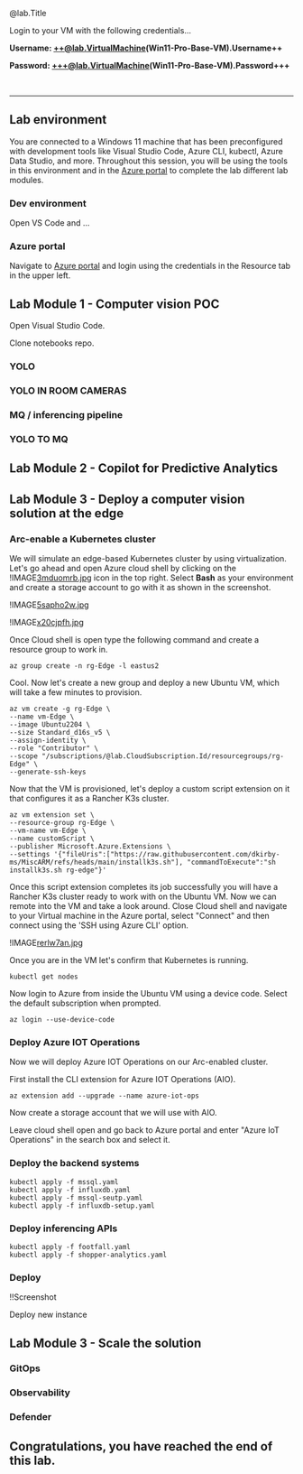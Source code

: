 @lab.Title

Login to your VM with the following credentials...

**Username: ++@lab.VirtualMachine(Win11-Pro-Base-VM).Username++**

**Password: +++@lab.VirtualMachine(Win11-Pro-Base-VM).Password+++** 

<br>

---

## Lab environment

You are connected to a Windows 11 machine that has been preconfigured with development tools like Visual Studio Code, Azure CLI, kubectl, Azure Data Studio, and more. Throughout this session, you will be using the tools in this environment and in the [Azure portal](https://portal.azure.com/#home) to complete the lab different lab modules.

### Dev environment

Open VS Code and ...

### Azure portal

Navigate to [Azure portal](https://portal.azure.com/#home) and login using the credentials in the Resource tab in the upper left. 

## Lab Module 1 - Computer vision POC

Open Visual Studio Code.

Clone notebooks repo.

### YOLO

### YOLO IN ROOM CAMERAS

### MQ / inferencing pipeline

### YOLO TO MQ

## Lab Module 2 - Copilot for Predictive Analytics

## Lab Module 3 - Deploy a computer vision solution at the edge

### Arc-enable a Kubernetes cluster

We will simulate an edge-based Kubernetes cluster by using virtualization. Let's go ahead and open Azure cloud shell by clicking on the !IMAGE[3mduomrb.jpg](instructions275881/3mduomrb.jpg) icon in the top right. Select **Bash** as your environment and create a storage account to go with it as shown in the screenshot.

!IMAGE[5sapho2w.jpg](instructions275881/5sapho2w.jpg)

!IMAGE[x20cjpfh.jpg](instructions275881/x20cjpfh.jpg)

Once Cloud shell is open type the following command and create a resource group to work in.

    az group create -n rg-Edge -l eastus2

Cool. Now let's create a new group and deploy a new Ubuntu VM, which will take a few minutes to provision.
    
    az vm create -g rg-Edge \
    --name vm-Edge \
    --image Ubuntu2204 \
    --size Standard_d16s_v5 \
    --assign-identity \
    --role "Contributor" \
    --scope "/subscriptions/@lab.CloudSubscription.Id/resourcegroups/rg-Edge" \
    --generate-ssh-keys

Now that the VM is provisioned, let's deploy a custom script extension on it that configures it as a Rancher K3s cluster.

    az vm extension set \
    --resource-group rg-Edge \
    --vm-name vm-Edge \
    --name customScript \
    --publisher Microsoft.Azure.Extensions \
    --settings '{"fileUris":["https://raw.githubusercontent.com/dkirby-ms/MiscARM/refs/heads/main/installk3s.sh"], "commandToExecute":"sh installk3s.sh rg-edge"}'

Once this script extension completes its job successfully you will have a Rancher K3s cluster ready to work with on the Ubuntu VM. Now we can remote into the VM and take a look around. Close Cloud shell and navigate to your Virtual machine in the Azure portal, select "Connect" and then connect using the 'SSH using Azure CLI' option. 

!IMAGE[rerlw7an.jpg](instructions275881/rerlw7an.jpg)

Once you are in the VM let's confirm that Kubernetes is running. 

    kubectl get nodes

Now login to Azure from inside the Ubuntu VM using a device code. Select the default subscription when prompted.

    az login --use-device-code

### Deploy Azure IOT Operations

Now we will deploy Azure IOT Operations on our Arc-enabled cluster. 

First install the CLI extension for Azure IOT Operations (AIO).

    az extension add --upgrade --name azure-iot-ops

Now create a storage account that we will use with AIO.

Leave cloud shell open and go back to Azure portal and enter "Azure IoT Operations" in the search box and select it.

### Deploy the backend systems

    kubectl apply -f mssql.yaml
    kubectl apply -f influxdb.yaml
    kubectl apply -f mssql-seutp.yaml
    kubectl apply -f influxdb-setup.yaml

### Deploy inferencing APIs

    kubectl apply -f footfall.yaml
    kubectl apply -f shopper-analytics.yaml

### Deploy 


!!Screenshot

Deploy new instance

## Lab Module 3 - Scale the solution

### GitOps

### Observability

### Defender

## **Congratulations, you have reached the end of this lab.**